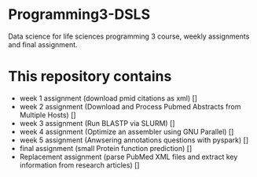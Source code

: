 # Programming3-DSLS
Data science for life sciences programming 3 course, weekly assignments and final assignment.

# This repository contains

- week 1 assignment (download pmid citations as xml) []
- week 2 assignment (Download and Process Pubmed Abstracts from Multiple Hosts) []
- week 3 assignment (Run BLASTP via SLURM) []
- week 4 assignment (Optimize an assembler using GNU Parallel) []
- week 5 assignment (Anwsering annotations questions with pyspark) []
- final assignment (small Protein function prediction) []
- Replacement assignment (parse PubMed XML files and extract key information from research articles) []
